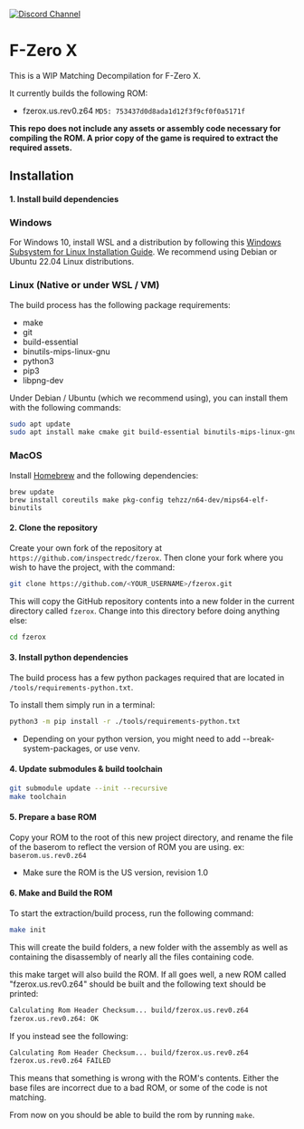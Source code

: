 [![Discord Channel][discord-badge]][discord]

# F-Zero X

This is a WIP Matching Decompilation for F-Zero X.

It currently builds the following ROM:

* fzerox.us.rev0.z64 `MD5: 753437d0d8ada1d12f3f9cf0f0a5171f`

**This repo does not include any assets or assembly code necessary for compiling the ROM. A prior copy of the game is required to extract the required assets.**

## Installation

#### 1. Install build dependencies

### Windows

For Windows 10, install WSL and a distribution by following this
[Windows Subsystem for Linux Installation Guide](https://docs.microsoft.com/en-us/windows/wsl/install-win10).
We recommend using Debian or Ubuntu 22.04 Linux distributions.

### Linux (Native or under WSL / VM)

The build process has the following package requirements:

* make
* git
* build-essential
* binutils-mips-linux-gnu
* python3
* pip3
* libpng-dev

Under Debian / Ubuntu (which we recommend using), you can install them with the following commands:

```bash
sudo apt update
sudo apt install make cmake git build-essential binutils-mips-linux-gnu python3 python3-pip clang-format-14 clang-tidy
```

### MacOS

Install [Homebrew](https://brew.sh) and the following dependencies:
```
brew update
brew install coreutils make pkg-config tehzz/n64-dev/mips64-elf-binutils
```

#### 2. Clone the repository

Create your own fork of the repository at `https://github.com/inspectredc/fzerox`. Then clone your fork where you wish to have the project, with the command:

```bash
git clone https://github.com/<YOUR_USERNAME>/fzerox.git
```

This will copy the GitHub repository contents into a new folder in the current directory called `fzerox`. Change into this directory before doing anything else:

```bash
cd fzerox
```

#### 3. Install python dependencies

The build process has a few python packages required that are located in `/tools/requirements-python.txt`.

To install them simply run in a terminal:

```bash
python3 -m pip install -r ./tools/requirements-python.txt
```
* Depending on your python version, you might need to add  --break-system-packages, or use venv.

#### 4. Update submodules & build toolchain

```bash
git submodule update --init --recursive
make toolchain
```

#### 5. Prepare a base ROM

Copy your ROM to the root of this new project directory, and rename the file of the baserom to reflect the version of ROM you are using. ex: `baserom.us.rev0.z64`
* Make sure the ROM is the US version, revision 1.0

#### 6. Make and Build the ROM

To start the extraction/build process, run the following command:

```bash
make init
```
This will create the build folders, a new folder with the assembly as well as containing the disassembly of nearly all the files containing code.

this make target will also build the ROM. If all goes well, a new ROM called "fzerox.us.rev0.z64" should be built and the following text should be printed:

```bash
Calculating Rom Header Checksum... build/fzerox.us.rev0.z64
fzerox.us.rev0.z64: OK
```

If you instead see the following:

```bash
Calculating Rom Header Checksum... build/fzerox.us.rev0.z64
fzerox.us.rev0.z64 FAILED
```

This means that something is wrong with the ROM's contents. Either the base files are incorrect due to a bad ROM, or some of the code is not matching.

From now on you should be able to build the rom by running `make`.

[discord]: https://discord.gg/f2gmBaHySA
[discord-badge]: https://img.shields.io/discord/1252984267471061053?logo=discord&logoColor=ffffff
